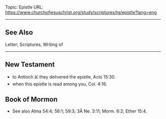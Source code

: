 Topic: Epistle
URL: https://www.churchofjesuschrist.org/study/scriptures/tg/epistle?lang=eng

---

## See Also

Letter; Scriptures, Writing of

---

## New Testament

- to Antioch â¦ they delivered the epistle, Acts 15:30.
- when this epistle is read among you, Col. 4:16.

## Book of Mormon

- See also Alma 54:4; 56:1; 59:3; 3Â Ne. 3:11; Morm. 6:2; Ether 15:4.

